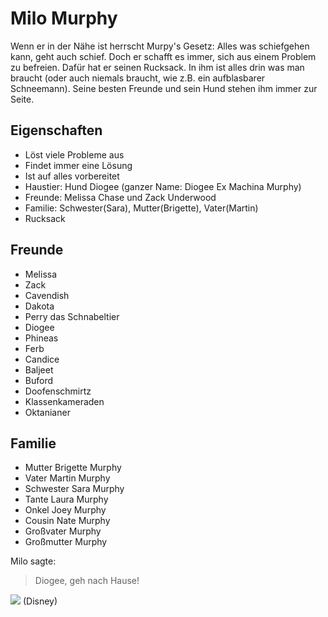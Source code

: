# Milo Murphy
Wenn er in der Nähe ist herrscht Murpy's Gesetz: Alles was schiefgehen kann, geht auch schief. Doch er schafft es immer, sich aus einem Problem zu befreien. Dafür hat er seinen Rucksack. In ihm ist alles drin was man braucht (oder auch niemals braucht, wie z.B. ein aufblasbarer Schneemann). Seine besten Freunde und sein Hund stehen ihm immer zur Seite.

## Eigenschaften
* Löst viele Probleme aus
* Findet immer eine Lösung
* Ist auf alles vorbereitet
* Haustier: Hund Diogee (ganzer Name: Diogee Ex Machina Murphy)
* Freunde: Melissa Chase und Zack Underwood
* Familie: Schwester(Sara), Mutter(Brigette), Vater(Martin)
* Rucksack



## Freunde
* Melissa
* Zack
* Cavendish
* Dakota
* Perry das Schnabeltier
* Diogee
* Phineas
* Ferb
* Candice
* Baljeet
* Buford
* Doofenschmirtz
* Klassenkameraden
* Oktanianer

## Familie
* Mutter Brigette Murphy
* Vater Martin Murphy
* Schwester Sara Murphy
* Tante Laura Murphy
* Onkel Joey Murphy
* Cousin Nate Murphy
* Großvater Murphy
* Großmutter Murphy



Milo sagte:
> Diogee, geh nach Hause!


<img src="https://upload.wikimedia.org/wikipedia/en/4/40/Milo_Murphy_Logo.jpg"/>
(Disney)
